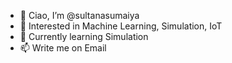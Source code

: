 - 👋 Ciao, I’m @sultanasumaiya
- 👀 Interested in Machine Learning, Simulation, IoT
- 🌱 Currently learning Simulation
- 📫 Write me on Email


<!---
sultanasumaiya/sultanasumaiya is a ✨ special ✨ repository because its `README.md` (this file) appears on your GitHub profile.
You can click the Preview link to take a look at your changes.
--->

